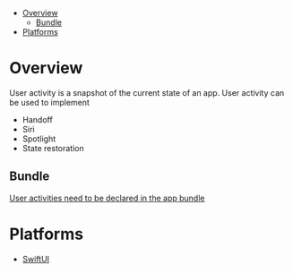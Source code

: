- [Overview](#overview)
  - [Bundle](#bundle)
- [Platforms](#platforms)

# Overview

User activity is a snapshot of the current state of an app. User activity can be
used to implement

- Handoff
- Siri
- Spotlight
- State restoration

## Bundle

[User activities need to be declared in the app bundle](https://developer.apple.com/documentation/foundation/task_management/implementing_handoff_in_your_app)

# Platforms

- [SwiftUI](swift-ui/life-cycle/UserActivity.md)
